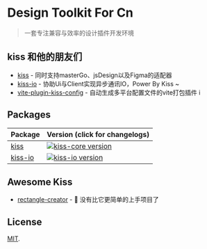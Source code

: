 
# Design Toolkit For Cn
> 一套专注兼容与效率的设计插件开发环境

## kiss 和他的朋友们

- [kiss](packages/kiss) - 同时支持masterGo、jsDesign以及Figma的适配器
- [kiss-io](packages/kiss-io) - 协助Ui与Client实现异步通讯IO，Power By Kiss ~
- [vite-plugin-kiss-config]() - 自动生成多平台配置文件的vite打包插件
i

## Packages

| Package                                         | Version (click for changelogs)                                                                           |
| ----------------------------------------------- |:---------------------------------------------------------------------------------------------------------|
| [kiss](packages/kiss)                           | [![kiss-core version](https://img.shields.io/npm/v/kiss-core.svg?label=%20)](packages/kiss/CHANGELOG.md) |
| [kiss-io](packages/kiss-io) | [![kiss-io version](https://img.shields.io/npm/v/kiss-io.svg?label=%20)](packages/kiss-io/CHANGELOG.md)  |

## Awesome Kiss

- [rectangle-creator]() - 🥱 没有比它更简单的上手项目了


## License

[MIT](LICENSE).




